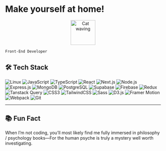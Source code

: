 # Make yourself at home!

<p align="center">
  <img src="https://media.giphy.com/media/JIX9t2j0ZTN9S/giphy.gif" alt="Cat waving" height="80"/>
</p>

```bash
Front-End Developer
```

## 🛠️ Tech Stack

<p align="left">
  <img src="https://img.shields.io/badge/Linux-FCC624?logo=linux&logoColor=black&style=for-the-badge" alt="Linux"/>
  <img src="https://img.shields.io/badge/JavaScript-323330?logo=javascript&logoColor=F7DF1E&style=for-the-badge" alt="JavaScript"/>
  <img src="https://img.shields.io/badge/TypeScript-3178C6?logo=typescript&logoColor=white&style=for-the-badge" alt="TypeScript"/>
  <img src="https://img.shields.io/badge/React-20232A?logo=react&logoColor=61DAFB&style=for-the-badge" alt="React"/>
  <img src="https://img.shields.io/badge/Next.js-000000?logo=nextdotjs&logoColor=white&style=for-the-badge" alt="Next.js"/>
  <img src="https://img.shields.io/badge/Node.js-339933?logo=nodedotjs&logoColor=white&style=for-the-badge" alt="Node.js"/>
  <img src="https://img.shields.io/badge/Express.js-000000?logo=express&logoColor=white&style=for-the-badge" alt="Express.js"/>
  <img src="https://img.shields.io/badge/MongoDB-47A248?logo=mongodb&logoColor=white&style=for-the-badge" alt="MongoDB"/>
  <img src="https://img.shields.io/badge/PostgreSQL-4169E1?logo=postgresql&logoColor=white&style=for-the-badge" alt="PostgreSQL"/>
  <img src="https://img.shields.io/badge/Supabase-3ECF8E?logo=supabase&logoColor=white&style=for-the-badge" alt="Supabase"/>
  <img src="https://img.shields.io/badge/Firebase-FFCA28?logo=firebase&logoColor=black&style=for-the-badge" alt="Firebase"/>
  <img src="https://img.shields.io/badge/Redux-764ABC?logo=redux&logoColor=white&style=for-the-badge" alt="Redux"/>
  <img src="https://img.shields.io/badge/Tanstack%20Query-FF4154?logo=reactquery&logoColor=white&style=for-the-badge" alt="Tanstack Query"/>
  <img src="https://img.shields.io/badge/CSS3-1572B6?logo=css3&logoColor=white&style=for-the-badge" alt="CSS3"/>
  <img src="https://img.shields.io/badge/TailwindCSS-06B6D4?logo=tailwindcss&logoColor=white&style=for-the-badge" alt="TailwindCSS"/>
  <img src="https://img.shields.io/badge/Sass-CC6699?logo=sass&logoColor=white&style=for-the-badge" alt="Sass"/>
  <img src="https://img.shields.io/badge/D3.js-F9A03C?logo=d3dotjs&logoColor=white&style=for-the-badge" alt="D3.js"/>
  <img src="https://img.shields.io/badge/Framer%20Motion-EF008F?logo=framer&logoColor=white&style=for-the-badge" alt="Framer Motion"/>
  <img src="https://img.shields.io/badge/Webpack-8DD6F9?logo=webpack&logoColor=black&style=for-the-badge" alt="Webpack"/>
  <img src="https://img.shields.io/badge/Git-F05032?logo=git&logoColor=white&style=for-the-badge" alt="Git"/>
</p>

---

## 📚 Fun Fact

When I’m not coding, you’ll most likely find me fully immersed in philosophy / psychology books—For the human psyche is truly a mystery well worth investigating.
